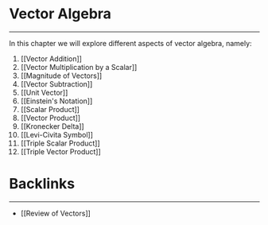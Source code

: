 # Vector Algebra
---
In this chapter we will explore different aspects of vector algebra, namely:

1. [[Vector Addition]]
2. [[Vector Multiplication by a Scalar]]
3. [[Magnitude of Vectors]]
4. [[Vector Subtraction]]
5. [[Unit Vector]]
6. [[Einstein's Notation]]
7. [[Scalar Product]]
8. [[Vector Product]]
9. [[Kronecker Delta]]
10. [[Levi-Civita Symbol]]
11. [[Triple Scalar Product]]
12. [[Triple Vector Product]]
# Backlinks
---
- [[Review of Vectors]]


